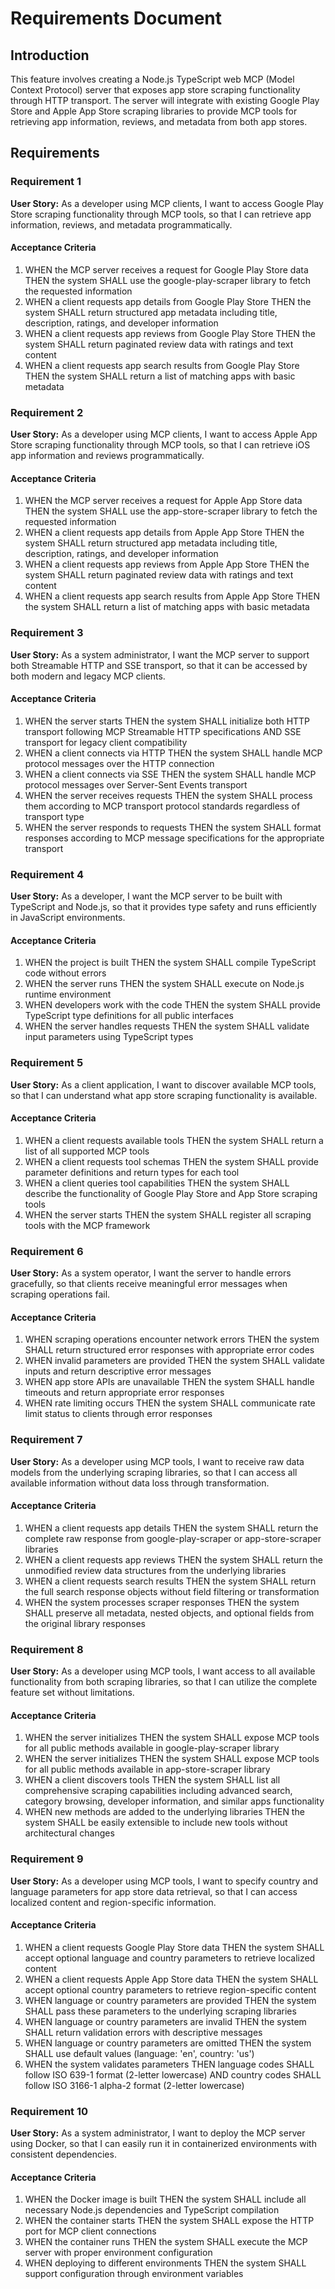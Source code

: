 # Requirements Document

## Introduction

This feature involves creating a Node.js TypeScript web MCP (Model Context Protocol) server that exposes app store scraping functionality through HTTP transport. The server will integrate with existing Google Play Store and Apple App Store scraping libraries to provide MCP tools for retrieving app information, reviews, and metadata from both app stores.

## Requirements

### Requirement 1

**User Story:** As a developer using MCP clients, I want to access Google Play Store scraping functionality through MCP tools, so that I can retrieve app information, reviews, and metadata programmatically.

#### Acceptance Criteria

1. WHEN the MCP server receives a request for Google Play Store data THEN the system SHALL use the google-play-scraper library to fetch the requested information
2. WHEN a client requests app details from Google Play Store THEN the system SHALL return structured app metadata including title, description, ratings, and developer information
3. WHEN a client requests app reviews from Google Play Store THEN the system SHALL return paginated review data with ratings and text content
4. WHEN a client requests app search results from Google Play Store THEN the system SHALL return a list of matching apps with basic metadata

### Requirement 2

**User Story:** As a developer using MCP clients, I want to access Apple App Store scraping functionality through MCP tools, so that I can retrieve iOS app information and reviews programmatically.

#### Acceptance Criteria

1. WHEN the MCP server receives a request for Apple App Store data THEN the system SHALL use the app-store-scraper library to fetch the requested information
2. WHEN a client requests app details from Apple App Store THEN the system SHALL return structured app metadata including title, description, ratings, and developer information
3. WHEN a client requests app reviews from Apple App Store THEN the system SHALL return paginated review data with ratings and text content
4. WHEN a client requests app search results from Apple App Store THEN the system SHALL return a list of matching apps with basic metadata

### Requirement 3

**User Story:** As a system administrator, I want the MCP server to support both Streamable HTTP and SSE transport, so that it can be accessed by both modern and legacy MCP clients.

#### Acceptance Criteria

1. WHEN the server starts THEN the system SHALL initialize both HTTP transport following MCP Streamable HTTP specifications AND SSE transport for legacy client compatibility
2. WHEN a client connects via HTTP THEN the system SHALL handle MCP protocol messages over the HTTP connection
3. WHEN a client connects via SSE THEN the system SHALL handle MCP protocol messages over Server-Sent Events transport
4. WHEN the server receives requests THEN the system SHALL process them according to MCP transport protocol standards regardless of transport type
5. WHEN the server responds to requests THEN the system SHALL format responses according to MCP message specifications for the appropriate transport

### Requirement 4

**User Story:** As a developer, I want the MCP server to be built with TypeScript and Node.js, so that it provides type safety and runs efficiently in JavaScript environments.

#### Acceptance Criteria

1. WHEN the project is built THEN the system SHALL compile TypeScript code without errors
2. WHEN the server runs THEN the system SHALL execute on Node.js runtime environment
3. WHEN developers work with the code THEN the system SHALL provide TypeScript type definitions for all public interfaces
4. WHEN the server handles requests THEN the system SHALL validate input parameters using TypeScript types

### Requirement 5

**User Story:** As a client application, I want to discover available MCP tools, so that I can understand what app store scraping functionality is available.

#### Acceptance Criteria

1. WHEN a client requests available tools THEN the system SHALL return a list of all supported MCP tools
2. WHEN a client requests tool schemas THEN the system SHALL provide parameter definitions and return types for each tool
3. WHEN a client queries tool capabilities THEN the system SHALL describe the functionality of Google Play Store and App Store scraping tools
4. WHEN the server starts THEN the system SHALL register all scraping tools with the MCP framework

### Requirement 6

**User Story:** As a system operator, I want the server to handle errors gracefully, so that clients receive meaningful error messages when scraping operations fail.

#### Acceptance Criteria

1. WHEN scraping operations encounter network errors THEN the system SHALL return structured error responses with appropriate error codes
2. WHEN invalid parameters are provided THEN the system SHALL validate inputs and return descriptive error messages
3. WHEN app store APIs are unavailable THEN the system SHALL handle timeouts and return appropriate error responses
4. WHEN rate limiting occurs THEN the system SHALL communicate rate limit status to clients through error responses

### Requirement 7

**User Story:** As a developer using MCP tools, I want to receive raw data models from the underlying scraping libraries, so that I can access all available information without data loss through transformation.

#### Acceptance Criteria

1. WHEN a client requests app details THEN the system SHALL return the complete raw response from google-play-scraper or app-store-scraper libraries
2. WHEN a client requests app reviews THEN the system SHALL return the unmodified review data structures from the underlying libraries
3. WHEN a client requests search results THEN the system SHALL return the full search response objects without field filtering or transformation
4. WHEN the system processes scraper responses THEN the system SHALL preserve all metadata, nested objects, and optional fields from the original library responses

### Requirement 8

**User Story:** As a developer using MCP tools, I want access to all available functionality from both scraping libraries, so that I can utilize the complete feature set without limitations.

#### Acceptance Criteria

1. WHEN the server initializes THEN the system SHALL expose MCP tools for all public methods available in google-play-scraper library
2. WHEN the server initializes THEN the system SHALL expose MCP tools for all public methods available in app-store-scraper library
3. WHEN a client discovers tools THEN the system SHALL list all comprehensive scraping capabilities including advanced search, category browsing, developer information, and similar apps functionality
4. WHEN new methods are added to the underlying libraries THEN the system SHALL be easily extensible to include new tools without architectural changes

### Requirement 9

**User Story:** As a developer using MCP tools, I want to specify country and language parameters for app store data retrieval, so that I can access localized content and region-specific information.

#### Acceptance Criteria

1. WHEN a client requests Google Play Store data THEN the system SHALL accept optional language and country parameters to retrieve localized content
2. WHEN a client requests Apple App Store data THEN the system SHALL accept optional country parameters to retrieve region-specific content
3. WHEN language or country parameters are provided THEN the system SHALL pass these parameters to the underlying scraping libraries
4. WHEN language or country parameters are invalid THEN the system SHALL return validation errors with descriptive messages
5. WHEN language or country parameters are omitted THEN the system SHALL use default values (language: 'en', country: 'us')
6. WHEN the system validates parameters THEN language codes SHALL follow ISO 639-1 format (2-letter lowercase) AND country codes SHALL follow ISO 3166-1 alpha-2 format (2-letter lowercase)

### Requirement 10

**User Story:** As a system administrator, I want to deploy the MCP server using Docker, so that I can easily run it in containerized environments with consistent dependencies.

#### Acceptance Criteria

1. WHEN the Docker image is built THEN the system SHALL include all necessary Node.js dependencies and TypeScript compilation
2. WHEN the container starts THEN the system SHALL expose the HTTP port for MCP client connections
3. WHEN the container runs THEN the system SHALL execute the MCP server with proper environment configuration
4. WHEN deploying to different environments THEN the system SHALL support configuration through environment variables